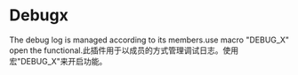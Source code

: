 # Debugx
The debug log is managed according to its members.use macro "DEBUG_X" open the functional.此插件用于以成员的方式管理调试日志。使用宏"DEBUG_X"来开启功能。
